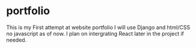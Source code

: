 # portfolio
This is my First attempt at website portfolio
I will use Django and html/CSS no javascript as of now.
I plan on intergrating React later in the project if needed.
